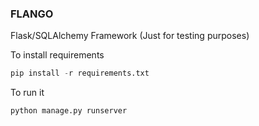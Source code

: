 ### FLANGO
Flask/SQLAlchemy Framework (Just for testing purposes)

To install requirements

``` python
pip install -r requirements.txt
```

To run it
```python
python manage.py runserver

